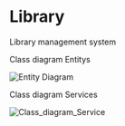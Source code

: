 # Library
Library management system

Class diagram Entitys

![Entity Diagram](https://github.com/DeveloperSanti/Library/assets/130817663/e8687376-80ea-422d-bc0b-fb03e1d277ef)

Class diagram Services

![Class_diagram_Service](https://github.com/DeveloperSanti/Library/assets/130817663/2ce875f9-5dc2-45b7-ab73-b60c2501aff4)
